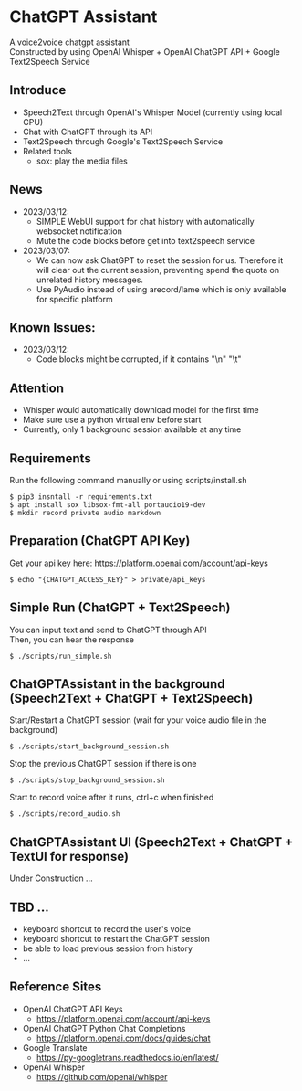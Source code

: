 ChatGPT Assistant
===
A voice2voice chatgpt assistant<br>
Constructed by using OpenAI Whisper + OpenAI ChatGPT API + Google Text2Speech Service

## Introduce
- Speech2Text through OpenAI's Whisper Model (currently using local CPU)
- Chat with ChatGPT through its API
- Text2Speech through Google's Text2Speech Service
- Related tools
    - sox: play the media files

## News
- 2023/03/12:
    - SIMPLE WebUI support for chat history with automatically websocket notification
    - Mute the code blocks before get into text2speech service
- 2023/03/07:
    - We can now ask ChatGPT to reset the session for us. Therefore it will clear out the current session, preventing spend the quota on unrelated history messages.
    - Use PyAudio instead of using arecord/lame which is only available for specific platform

## Known Issues:
- 2023/03/12:
    - Code blocks might be corrupted, if it contains "\n" "\t"

## Attention
- Whisper would automatically download model for the first time
- Make sure use a python virtual env before start
- Currently, only 1 background session available at any time

## Requirements
Run the following command manually or using scripts/install.sh
```
$ pip3 insntall -r requirements.txt
$ apt install sox libsox-fmt-all portaudio19-dev
$ mkdir record private audio markdown
```

## Preparation (ChatGPT API Key)
Get your api key here: https://platform.openai.com/account/api-keys
```
$ echo "{CHATGPT_ACCESS_KEY}" > private/api_keys
```

## Simple Run (ChatGPT + Text2Speech)
You can input text and send to ChatGPT through API<br>
Then, you can hear the response
```
$ ./scripts/run_simple.sh
```

## ChatGPTAssistant in the background (Speech2Text + ChatGPT + Text2Speech)
Start/Restart a ChatGPT session (wait for your voice audio file in the background)
```
$ ./scripts/start_background_session.sh
```
Stop the previous ChatGPT session if there is one
```
$ ./scripts/stop_background_session.sh
```
Start to record voice after it runs, ctrl+c when finished
```
$ ./scripts/record_audio.sh
```
## ChatGPTAssistant UI (Speech2Text + ChatGPT + TextUI for response)
Under Construction ...

## TBD ...
- keyboard shortcut to record the user's voice
- keyboard shortcut to restart the ChatGPT session
- be able to load previous session from history
- ...

## Reference Sites
- OpenAI ChatGPT API Keys
    - https://platform.openai.com/account/api-keys
- OpenAI ChatGPT Python Chat Completions
    - https://platform.openai.com/docs/guides/chat
- Google Translate
    - https://py-googletrans.readthedocs.io/en/latest/
- OpenAI Whisper
    - https://github.com/openai/whisper

